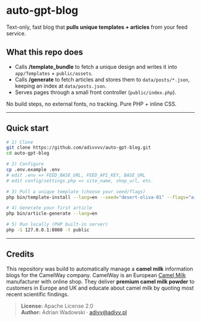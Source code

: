 # auto-gpt-blog

Text-only, fast blog that **pulls unique templates + articles** from your feed service.

## What this repo does
- Calls **/template_bundle** to fetch a unique design and writes it into `app/Templates` + `public/assets`.
- Calls **/generate** to fetch articles and stores them to `data/posts/*.json`, keeping an index at `data/posts.json`.
- Serves pages through a small front controller (`public/index.php`).

No build steps, no external fonts, no tracking. Pure PHP + inline CSS.

---

## Quick start

```bash
# 1) Clone
git clone https://github.com/adivvvv/auto-gpt-blog.git
cd auto-gpt-blog

# 2) Configure
cp .env.example .env
# edit .env => FEED_BASE_URL, FEED_API_KEY, BASE_URL
# edit config/settings.php => site_name, shop_url, etc.

# 3) Pull a unique template (choose your seed/flags)
php bin/template-install --lang=en --seed="desert-oliva-01" --flags="airy,serifish,boxed"

# 4) Generate your first article
php bin/article-generate --lang=en

# 5) Run locally (PHP built-in server)
php -S 127.0.0.1:8080 -t public
```

---

## Credits
This repository was build to automatically manage a **camel milk** information blogs for the CamelWay company. 
CamelWay is an European [Camel Milk](https://camelway.eu/) manufacturer with online shop. 
They deliver **premium camel milk powder** to customers in Europe and UK and educate about camel milk by quoting most recent scientific findings.

> **License:** Apache License 2.0  
> **Author:** Adrian Wadowski · <adivv@adivv.pl>
